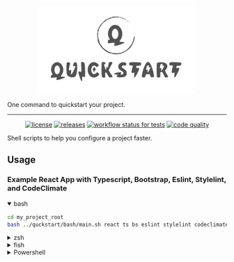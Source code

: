<div align="center">
    <a href="https://github.com/Luke-zhang-04/quickstart"><img alt="logo" src="assets/logo.png"/></a>
</div>

One command to quickstart your project.

***

<p align="center">
    <a href="https://github.com/Luke-zhang-04/quickstart/blob/master/LICENSE"><img alt="license" src="https://img.shields.io/github/license/luke-zhang-04/quickstart"/></a>
    <a href="https://github.com/Luke-zhang-04/quickstart/releases"><img alt="releases" src="https://img.shields.io/github/v/release/luke-zhang-04/quickstart?include_prereleases"/></a>
    <a href="https://github.com/Luke-zhang-04/quickstart/actions?query=workflow%3Atests"><img alt="workflow status for tests" src="https://img.shields.io/github/workflow/status/luke-zhang-04/quickstart/tests?label=tests&logo=github"/></a>
    <a href="http://app.codacy.com/manual/luke.zhang2004/quickstart/dashboard"><img alt="code quality" src="https://img.shields.io/codacy/grade/0b270b2c532d4ee4bcfd76e4a4548443?logo=codacy"/></a>
</p>

Shell scripts to help you configure a project faster.

## Usage
### Example React App with Typescript, Bootstrap, Eslint, Stylelint, and CodeClimate
<details open>
<summary>bash</summary>
<p>

```bash
cd my_project_root
bash ../quckstart/bash/main.sh react ts bs eslint stylelint codeclimate
```
</p>
</details>
<details>
<summary>zsh</summary>
<p>

```bash
cd my_project_root
zsh ../quckstart/bash/main.sh react ts bs eslint stylelint codeclimate
```
</p>
</details>
<details>
<summary>fish</summary>
<p>
Coming soon, for now, just run with bash or zsh

```bash
cd my_project_root
bash ../quckstart/bash/main.sh react ts bs eslint stylelint codeclimate
```
</p>
</details>
<details>
<summary>Powershell</summary>
<p>
Coming soon
</p>
</details>

